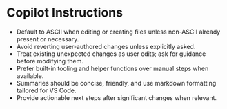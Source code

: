 # Copilot Instructions

- Default to ASCII when editing or creating files unless non-ASCII already present or necessary.
- Avoid reverting user-authored changes unless explicitly asked.
- Treat existing unexpected changes as user edits; ask for guidance before modifying them.
- Prefer built-in tooling and helper functions over manual steps when available.
- Summaries should be concise, friendly, and use markdown formatting tailored for VS Code.
- Provide actionable next steps after significant changes when relevant.
